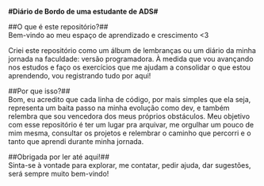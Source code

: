 **#Diário de Bordo de uma estudante de ADS#**

##O que é este repositório?##  
Bem-vindo ao meu espaço de aprendizado e crescimento <3  

Criei este repositório como um álbum de lembranças ou um diário da minha jornada na faculdade: versão programadora. À medida que vou avançando nos estudos e faço os exercícios que me ajudam a consolidar o que estou aprendendo, vou registrando tudo por aqui!  

##Por que isso?##  
Bom, eu acredito que cada linha de código, por mais simples que ela seja, representa um baita passo na minha evolução como dev, e também relembra que sou vencedora dos meus próprios obstáculos. Meu objetivo com esse repositório é ter um lugar pra arquivar, me orgulhar um pouco de mim mesma, consultar os projetos e relembrar o caminho que percorri e o tanto que aprendi durante minha jornada.

##Obrigada por ler até aqui!##  
Sinta-se à vontade para explorar, me contatar, pedir ajuda, dar sugestões, será sempre muito bem-vindo!
